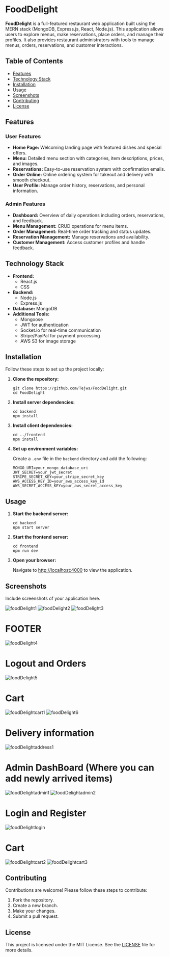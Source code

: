 <!DOCTYPE html>
<html lang="en">
<head>
    <meta charset="UTF-8">
    <meta name="viewport" content="width=device-width, initial-scale=1.0">  
 
</head> 
<body>
    <h1>FoodDelight</h1>
    <p><strong>FoodDelight</strong> is a full-featured restaurant web application built using the MERN stack (MongoDB, Express.js, React, Node.js). This application allows users to explore menus, make reservations, place orders, and manage their profiles. It also provides restaurant administrators with tools to manage menus, orders, reservations, and customer interactions.</p> 
     
 <h2>Table of Contents</h2>
    <ul>  
        <li><a href="#features">Features</a></li> 
        <li><a href="#technology-stack">Technology Stack</a></li>
        <li><a href="#installation">Installation</a></li>
        <li><a href="#usage">Usage</a></li>
        <li><a href="#screenshots">Screenshots</a></li>
        <li><a href="#contributing">Contributing</a></li>
        <li><a href="#license">License</a></li>
    </ul>
    
 <h2 id="features">Features</h2>
    <h3>User Features</h3>
    <ul>
        <li><strong>Home Page:</strong> Welcoming landing page with featured dishes and special offers.</li>
        <li><strong>Menu:</strong> Detailed menu section with categories, item descriptions, prices, and images.</li>
        <li><strong>Reservations:</strong> Easy-to-use reservation system with confirmation emails.</li>
        <li><strong>Order Online:</strong> Online ordering system for takeout and delivery with smooth checkout.</li>
        <li><strong>User Profile:</strong> Manage order history, reservations, and personal information.</li>
    </ul>
    
<h3>Admin Features</h3>
    <ul>
        <li><strong>Dashboard:</strong> Overview of daily operations including orders, reservations, and feedback.</li>
        <li><strong>Menu Management:</strong> CRUD operations for menu items.</li>
        <li><strong>Order Management:</strong> Real-time order tracking and status updates.</li>
        <li><strong>Reservation Management:</strong> Manage reservations and availability.</li>
        <li><strong>Customer Management:</strong> Access customer profiles and handle feedback.</li>
    </ul>
    
 <h2 id="technology-stack">Technology Stack</h2>
    <ul>
        <li><strong>Frontend:</strong>
            <ul>
                <li>React.js</li>
                <li>CSS</li>
            </ul>
        </li>
        <li><strong>Backend:</strong>
            <ul>
                <li>Node.js</li>
                <li>Express.js</li>
            </ul>
        </li>
        <li><strong>Database:</strong> MongoDB</li>
        <li><strong>Additional Tools:</strong>
            <ul>
                <li>Mongoose</li>
                <li>JWT for authentication</li>
                <li>Socket.io for real-time communication</li>
                <li>Stripe/PayPal for payment processing</li>
                <li>AWS S3 for image storage</li>
            </ul>
        </li>
    </ul>
    
 <h2 id="installation">Installation</h2>
    <p>Follow these steps to set up the project locally:</p>
    <ol>
        <li><strong>Clone the repository:</strong></li>
        <pre><code>git clone https://github.com/Tejws/FoodDelight.git
cd FoodDelight</code></pre>
        
 <li><strong>Install server dependencies:</strong></li>
        <pre><code>cd backend
npm install</code></pre>
        
<li><strong>Install client dependencies:</strong></li>
        <pre><code>cd ../frontend
npm install</code></pre>
        
<li><strong>Set up environment variables:</strong></li>
        <p>Create a <code>.env</code> file in the <code>backend</code> directory and add the following:</p>
        <pre><code>MONGO_URI=your_mongo_database_uri
JWT_SECRET=your_jwt_secret
STRIPE_SECRET_KEY=your_stripe_secret_key
AWS_ACCESS_KEY_ID=your_aws_access_key_id
AWS_SECRET_ACCESS_KEY=your_aws_secret_access_key</code></pre>
    </ol>
    
<h2 id="usage">Usage</h2>
    <ol>
        <li><strong>Start the backend server:</strong></li>
        <pre><code>cd backend
npm start server</code></pre>
        
 <li><strong>Start the frontend server:</strong></li>
        <pre><code>cd frontend
npm run dev</code></pre>
        
<li><strong>Open your browser:</strong></li>
        <p>Navigate to <a href="http://localhost:4000" target="_blank">http://localhost:4000</a> to view the application.</p>
    </ol>
    
<h2 id="screenshots">Screenshots</h2>
    <p>Include screenshots of your application here.</p>
    
   ![foodDelight1](https://github.com/user-attachments/assets/9c529c4b-6ad8-4176-a6dc-65b6b06ed41d)
   ![foodDelight2](https://github.com/user-attachments/assets/8d2fafee-3d73-4919-8ab4-a582308828a7)
   ![foodDelight3](https://github.com/user-attachments/assets/60d1824f-3b61-4c64-a243-d688434360d9)
    <h1>FOOTER</h1>
   ![foodDelight4](https://github.com/user-attachments/assets/e3ca84cc-158e-4bdb-a26d-4479c299a97b)
    <h1>Logout and Orders</h1>
   ![foodDelight5](https://github.com/user-attachments/assets/a07e3fd4-990e-4f49-bdf1-9bd030c016f1)
    <h1>Cart</h1>
  ![foodDelightcart1](https://github.com/user-attachments/assets/2c03fc4b-00e0-4de9-815f-8af4b212caf6)
  ![foodDelight6](https://github.com/user-attachments/assets/d80fc5af-bbc1-40c1-b10c-2fa41665d304)
    <h1>Delivery information</h1>
  ![foodDelightaddress1](https://github.com/user-attachments/assets/428d12d6-f351-46ed-815b-59c2a6e020e0)
     <h1>Admin DashBoard (Where you can add newly arrived items)</h1>
   ![foodDelightadmin1](https://github.com/user-attachments/assets/3edf1cec-f603-4a84-88a2-2bc5c538c827)
 ![foodDelightadmin2](https://github.com/user-attachments/assets/c2aeeb40-d09e-473d-8bce-6d2268082e6c)
    <h1>Login and Register</h1>
 ![foodDelightlogin](https://github.com/user-attachments/assets/00dd6e64-dfdc-4ca6-9973-3b2889f45e92)
    <h1>Cart</h1>
![foodDelightcart2](https://github.com/user-attachments/assets/37f1e095-e06a-4b0e-9120-301d3695e437)
![foodDelightcart3](https://github.com/user-attachments/assets/806f94cf-4608-471d-a1a7-e7452cfce66a)

 <h2 id="contributing">Contributing</h2>
    <p>Contributions are welcome! Please follow these steps to contribute:</p>
    <ol>
        <li>Fork the repository.</li>
        <li>Create a new branch.</li>
        <li>Make your changes.</li>
        <li>Submit a pull request.</li>
    </ol>
    
<h2 id="license">License</h2>
    <p>This project is licensed under the MIT License. See the <a href="LICENSE">LICENSE</a> file for more details.</p>
</body>
</html>
